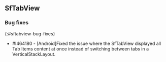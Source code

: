 ## SfTabView

### Bug fixes
{:#sftabview-bug-fixes}

* \#I464180 - [Android]Fixed the issue where the SfTabView displayed all Tab Items content at once instead of switching between tabs in a VerticalStackLayout.
